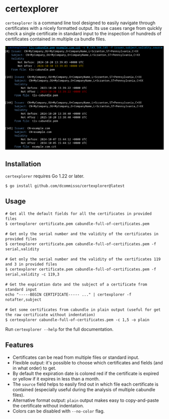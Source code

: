 # certexplorer

`certexplorer` is a command line tool designed to easily navigate through certificates with a nicely formatted output. Its use cases range from quickly check a single certificate in standard input to the inspection of hundreds of certificates contained in multiple ca bundle files.

![certexplorer screenshot](./screenshot.png)

## Installation
`certexplorer` requires Go 1.22 or later.

``` shell
$ go install github.com/dcommisso/certexplorer@latest
```

## Usage

``` shell
# Get all the default fields for all the certificates in provided files
$ certexplorer certificate.pem cabundle-full-of-certificates.pem

# Get only the serial number and the validity of the certificates in provided files
$ certexplorer certificate.pem cabundle-full-of-certificates.pem -f serial,validity

# Get only the serial number and the validity of the certificates 119 and 3 in provided files
$ certexplorer certificate.pem cabundle-full-of-certificates.pem -f serial,validity -c 119,3

# Get the expiration date and the subject of a certificate from standard input
echo "-----BEGIN CERTIFICATE----- ..." | certexplorer -f notafter,subject

# Get some certificates from cabundle in plain output (useful for get the raw certificate without indentation)
$ certexplorer cabundle-full-of-certificates.pem -c 1,5 -o plain
```

Run `certexplorer --help` for the full documentation.

## Features
- Certificates can be read from multiple files or standard input.
- Flexible output: it's possible to choose which certificates and fields (and in what order) to get.
- By default the expiration date is colored red if the certificate is expired or yellow if it expires in less than a month.
- The `source` field helps to easily find out in which file each certificate is contained (especially useful during the analysis of multiple cabundle files).
- Alternative format output: `plain` output makes easy to copy-and-paste the certificate without indentation.
- Colors can be disabled with `--no-color` flag.
